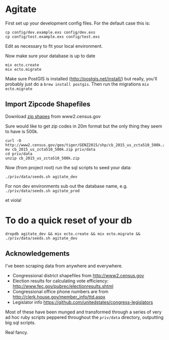 # Agitate

First set up your development config files. For the default case this is:
```
cp config/dev.example.exs config/dev.exs
cp config/test.example.exs config/test.exs
```

Edit as necessary to fit your local environment.

Now make sure your database is up to date


```
mix ecto.create
mix ecto.migrate
```

Make sure PostGIS is installed (http://postgis.net/install/) but
really, you'll probably just do a `brew install postgis`. Then run the migrations `mix ecto.migrate`

## Import Zipcode Shapefiles

Download [zip shapes](http://www2.census.gov/geo/tiger/GENZ2015/shp/cb_2015_us_zcta510_500k.zip) from www2.census.gov

Sure would like to get zip codes in 20m format but the only thing they seem to have is 500k.

```
curl -O http://www2.census.gov/geo/tiger/GENZ2015/shp/cb_2015_us_zcta510_500k.zip
mv cb_2015_us_zcta510_500k.zip priv/data
cd priv/data
unzip cb_2015_us_zcta510_500k.zip
```

Now (from project root) run the sql scripts to seed your data:

```
./priv/data/seeds.sh agitate_dev
```

For non dev environments sub out the database name, e.g. `./priv/data/seeds.sh agitate_prod`

et viola!

# To do a quick reset of your db

```
dropdb agitate_dev && mix ecto.create && mix ecto.migrate && ./priv/data/seeds.sh agitate_dev
```


## Acknowledgements

I've been scraping data from anywhere and everywhere.

* Congressional district shapefiles from http://www2.census.gov
* Election results for calculating vote efficiency: http://www.fec.gov/pubrec/electionresults.shtml
* Congressional office phone numbers are from http://clerk.house.gov/member_info/ttd.aspx
* Legislator info https://github.com/unitedstates/congress-legislators

Most of these have been munged and transformed through a series of
very ad hoc ruby scripts peppered throughout the `priv/data`
directory, outputting big sql scripts.

Real fancy.




